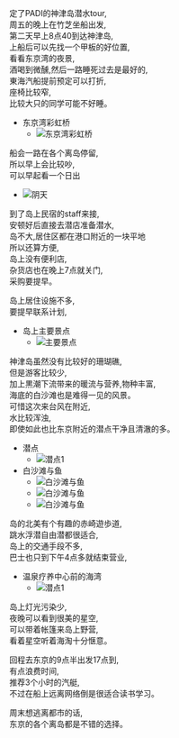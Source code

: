 定了PADI的神津岛潜水tour, </br>
周五的晚上在竹芝坐船出发, </br>
第二天早上8点40到达神津岛, </br>
上船后可以先找一个甲板的好位置, </br>
看看东京湾的夜景, </br>
酒喝到微醺,然后一路睡死过去是最好的, </br>
東海汽船提前预定可以打折, </br>
座椅比较窄, </br>
比较大只的同学可能不好睡。 </br>

* 东京湾彩虹桥
  - ![东京湾彩虹桥](../tmp/13401569471602.jpg)

船会一路在各个离岛停留, </br>
所以早上会比较吵, </br>
可以早起看一个日出 </br>

 * ![阴天](../tmp/13481569471639.jpg)

到了岛上民宿的staff来接, </br>
安顿好后直接去潜店准备潜水, </br>
岛不大,居住区都在港口附近的一块平地 </br>
所以还算方便, </br>
岛上没有便利店, </br>
杂货店也在晚上7点就关门, </br>
采购要提早。 </br>

岛上居住设施不多, </br>
要提早联系计划, </br>

* 岛上主要景点
  - ![主要景点](../tmp/441567669203.jpg)

神津岛虽然没有比较好的珊瑚礁, </br>
但是游客比较少, </br>
加上黒潮下流带来的暖流与营养,物种丰富, </br>
海底的白沙滩也是难得一见的风景。</br>
可惜这次来台风在附近, </br>
水比较浑浊, </br>
即使如此也比东京附近的潜点干净且清澈的多。</br>

* 潜点
  - ![潜点1](../tmp/13421569471605.jpg)
* 白沙滩与鱼
  - ![白沙滩与鱼](../tmp/13451569471623.jpg)
  - ![白沙滩与鱼](../tmp/13431569471606.jpg)
  - ![白沙滩与鱼](../tmp/13471569471629.jpg)

岛的北美有个有趣的赤崎遊歩道, </br>
跳水浮潜自由潜都很适合, </br>
岛上的交通手段不多, </br>
巴士也只到下午4点多就结束营业, </br>

* 温泉疗养中心前的海湾
  - ![潜点1](../tmp/13441569471620.jpg)

岛上灯光污染少, </br>
夜晚可以看到很美的星空, </br>
可以带着帐篷来岛上野营, </br>
看着星空听着海淘十分惬意。</br>

回程去东京的9点半出发17点到, </br>
有点浪费时间, </br>
推荐3个小时的汽艇, </br>
不过在船上远离网络倒是很适合读书学习。 </br>

周末想逃离都市的话, </br>
东京的各个离岛都是不错的选择。</br> 